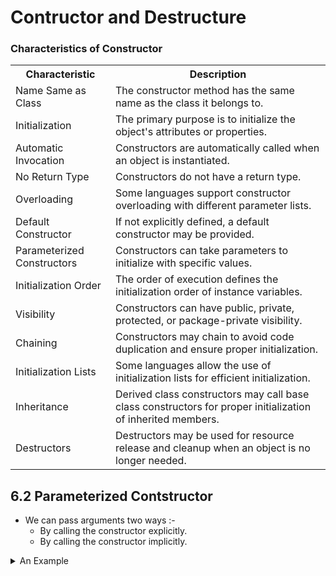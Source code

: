 # Contructor and Destructure

### Characteristics of Constructor 

<table>
  <tr>
    <th>Characteristic</th>
    <th>Description</th>
  </tr>
  <tr>
    <td>Name Same as Class</td>
    <td>The constructor method has the same name as the class it belongs to.</td>
  </tr>
  <tr>
    <td>Initialization</td>
    <td>The primary purpose is to initialize the object's attributes or properties.</td>
  </tr>
  <tr>
    <td>Automatic Invocation</td>
    <td>Constructors are automatically called when an object is instantiated.</td>
  </tr>
  <tr>
    <td>No Return Type</td>
    <td>Constructors do not have a return type.</td>
  </tr>
  <tr>
    <td>Overloading</td>
    <td>Some languages support constructor overloading with different parameter lists.</td>
  </tr>
  <tr>
    <td>Default Constructor</td>
    <td>If not explicitly defined, a default constructor may be provided.</td>
  </tr>
  <tr>
    <td>Parameterized Constructors</td>
    <td>Constructors can take parameters to initialize with specific values.</td>
  </tr>
  <tr>
    <td>Initialization Order</td>
    <td>The order of execution defines the initialization order of instance variables.</td>
  </tr>
  <tr>
    <td>Visibility</td>
    <td>Constructors can have public, private, protected, or package-private visibility.</td>
  </tr>
  <tr>
    <td>Chaining</td>
    <td>Constructors may chain to avoid code duplication and ensure proper initialization.</td>
  </tr>
  <tr>
    <td>Initialization Lists</td>
    <td>Some languages allow the use of initialization lists for efficient initialization.</td>
  </tr>
  <tr>
    <td>Inheritance</td>
    <td>Derived class constructors may call base class constructors for proper initialization of inherited members.</td>
  </tr>
  <tr>
    <td>Destructors</td>
    <td>Destructors may be used for resource release and cleanup when an object is no longer needed.</td>
  </tr>
</table>


## 6.2 Parameterized Contstructor

- We can pass arguments two ways :-
    - By calling the constructor explicitly.
    - By calling the constructor implicitly.

<details>
<summary>An Example </summary>

```
#include<bits/stdc++.h>
using namespace std;

class integer{
    int m,n;

    public:
        integer(int, int);
        void display();
};
integer::integer(int a, int b){
    m = a;
    n = b;
}
void integer::display(){
    cout<<"m = "<<m<<endl;
    cout<<"n = "<<n<<endl;
}

int main()
{
    integer int1(10,20); // constructor called implicity
    
    integer int2 = integer(40,13); // constructor called explicity



//    cout << "Int-1 " << int1.display() << endl; // dont write this way,it will be give error
    cout << "Int-1 : ";cout<<endl; int1.display(); cout << endl;
    cout << "Int-2 : ";  cout<<endl;
    int1.display();  // calling the method of object int1 to display its data members
    cout << endl;



    return 0;
}

```
</details>
